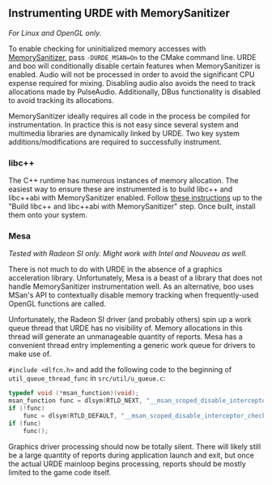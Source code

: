 ## Instrumenting URDE with MemorySanitizer

*For Linux and OpenGL only.*

To enable checking for uninitialized memory accesses with
[MemorySanitizer](https://clang.llvm.org/docs/MemorySanitizer.html), pass
`-DURDE_MSAN=On` to the CMake command line.
URDE and boo will conditionally disable certain features when MemorySanitizer
is enabled. Audio will not be processed in order to avoid the significant
CPU expense required for mixing. Disabling audio also avoids the need to
track allocations made by PulseAudio. Additionally, DBus functionality is
disabled to avoid tracking its allocations.

MemorySanitizer ideally requires all code in the process be compiled for
instrumentation. In practice this is not easy since several system and
multimedia libraries are dynamically linked by URDE.
Two key system additions/modifications are required to successfully instrument.

### libc++

The C++ runtime has numerous instances of memory allocation. The easiest way
to ensure these are instrumented is to build libc++ and libc++abi with
MemorySanitizer enabled. Follow
[these instructions](https://github.com/google/sanitizers/wiki/MemorySanitizerBootstrappingClang)
up to the "Build libc++ and libc++abi with MemorySanitizer" step.
Once built, install them onto your system.

### Mesa

*Tested with Radeon SI only. Might work with Intel and Nouveau as well.*

There is not much to do with URDE in the absence of a graphics acceleration
library. Unfortunately, Mesa is a beast of a library that does not handle
MemorySanitizer instrumentation well. As an alternative, boo uses MSan's
API to contextually disable memory tracking when frequently-used OpenGL
functions are called.

Unfortunately, the Radeon SI driver (and probably others) spin up a work
queue thread that URDE has no visibility of. Memory allocations in this
thread will generate an unmanageable quantity of reports. Mesa has a convenient
thread entry implementing a generic work queue for drivers to make use of.

`#include <dlfcn.h>` and add the following code to the beginning of
`util_queue_thread_func` in `src/util/u_queue.c`:
```cpp
typedef void (*msan_function)(void);
msan_function func = dlsym(RTLD_NEXT, "__msan_scoped_disable_interceptor_checks");
if (!func)
    func = dlsym(RTLD_DEFAULT, "__msan_scoped_disable_interceptor_checks");
if (func)
    func();
```

Graphics driver processing should now be totally silent. There will likely
still be a large quantity of reports during application launch and exit,
but once the actual URDE mainloop begins processing, reports should be mostly
limited to the game code itself.
